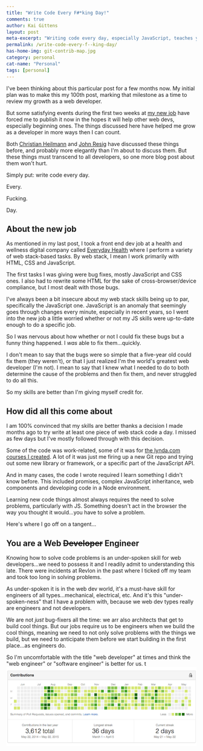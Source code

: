 ```yaml
---
title: "Write Code Every F#*king Day!"
comments: true
author: Kai Gittens
layout: post
meta-excerpt: "Writing code every day, especially JavaScript, teaches you to solve problems: the KEY skill-set needed to be a web developer."
permalink: /write-code-every-f--king-day/
has-home-img: git-contrib-map.jpg
category: personal
cat-name: "Personal"
tags: [personal]
---
```

I've been thinking about this particular post for a few months now. My initial plan was to make this my 100th post, marking that milestone as a time to review my growth as a web developer.

But some satisfying events during the first two weeks at [my new job](/revlon/ "Read about kaidez leaving Revlon") have forced me to publish it now in the hopes it will help other web devs, especially beginning ones. The things discussed here have helped me grow as a developer in more ways then I can count.

Both [Christian Heilmann](http://christianheilmann.com/2013/05/10/justcode/ "Read '#JUSTCODE' by Christian Heilmann") and [John Resig](http://ejohn.org/blog/write-code-every-day/ "Read 'Write Code Every Day' by John Resig") have discussed these things before, and probably more elegantly than I'm about to discuss them. But these things must transcend to all developers, so one more blog post about them won't hurt.

Simply put: write code every day.

Every.

Fucking.

Day.

## About the new job
As mentioned in my last post, I took a front end dev job at a health and wellness digital company called [Everyday Health](http://www.everydayhealth.com/ "Visit Everyday Health") where I perform a variety of web stack-based tasks. By web stack, I mean I work primarily with HTML, CSS and JavaScript.

The first tasks I was giving were bug fixes, mostly JavaScript and CSS ones. I also had to rewrite some HTML for the sake of cross-browser/device compliance, but I most dealt with those bugs. 

I've always been a bit insecure about my web stack skills being up to par, specifically the JavaScript one. JavaScript is an anomaly that seemingly goes through changes every minute, especially in recent years, so I went into the new job a little worried whether or not my JS skills were up-to-date enough to do a specific job.

So I was nervous about how whether or not I could fix these bugs but a funny thing happened. I _was_ able to fix them...quickly.

I don't mean to say that the bugs were so simple that a five-year old could fix them (they weren't), or that I just realized I'm the world's greatest web developer (I'm not). I mean to say that I knew what I needed to do to both determine the cause of the problems and then fix them, and never struggled to do all this.

So my skills are better than I'm giving myself credit for.

## How did all this come about

I am 100% convinced that my skills are better thanks a decision I made months ago to try write at least one piece of web stack code a day. I missed as few days but I've mostly followed through with this decision.

Some of the code was work-related, some of it was for [the lynda.com courses I created](/lynda-kaidez/ "Read about the lynda.com courses I created"). A lot of it was just me firing up a new Git repo and trying out some new library or framework, or a specific part of the JavaScript API.

And in many cases, the code I wrote required I learn something I didn't know before. This included promises, complex JavaScript inheritance, web components and developing code in a Node environment.

Learning new code things almost always requires the need to solve problems, particularly with JS. Something doesn't act in the browser the way you thought it would...you have to solve a problem.

Here's where I go off on a tangent...

## You are a Web ~~Developer~~ Engineer

Knowing how to solve code problems is an under-spoken skill for web developers...we need to possess it and I readily admit to understanding this late. There were incidents at Revlon in the past where I ticked off my team and took too long in solving problems.

As under-spoken it is in the web dev world, it's a must-have skill for engineers of all types...mechanical, electrical, etc.  And it's this "under-spoken-ness" that I have a problem with, because we web dev types really are engineers and not developers.

We are not _just_ bug-fixers all the time: we arr also architects that get to build cool things. But our jobs require us to be engineers when we build the cool things, meaning we need to not only solve problems with the things we build, but we need to anticipate them before we start building in the first place...as engineers do.

So I'm uncomfortable with the title "web developer" at times and think the "web engineer" or "software engineer" is better for us. t
<img src="/img/git-contrib-map.jpg" class="imgBorderMaxWidth" alt="kaidez GitHub Contribution Map" />
